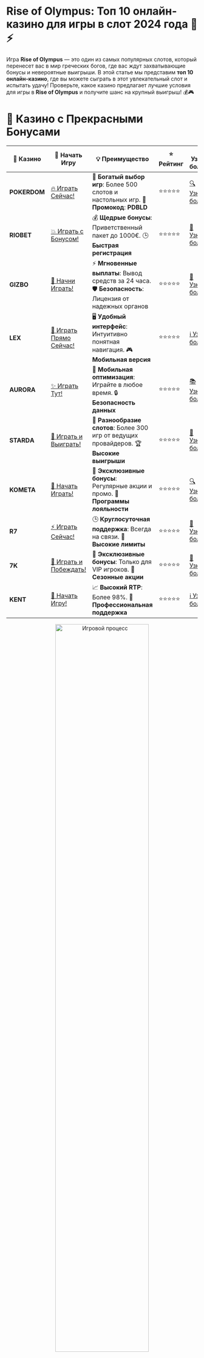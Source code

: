 # **Rise of Olympus: Топ 10 онлайн-казино для игры в слот 2024 года 🎰⚡**

Игра **Rise of Olympus** — это один из самых популярных слотов, который перенесет вас в мир греческих богов, где вас ждут захватывающие бонусы и невероятные выигрыши. В этой статье мы представим **топ 10 онлайн-казино**, где вы можете сыграть в этот увлекательный слот и испытать удачу! Проверьте, какое казино предлагает лучшие условия для игры в **Rise of Olympus** и получите шанс на крупный выигрыш! 💰🎮

# 🌟 Казино с Прекрасными Бонусами

| 🎲 **Казино** | 🔗 **Начать Игру** | 💡 **Преимущество** | ⭐ **Рейтинг** | 🔗 **Узнать больше** | 🆕 **Новая информация** |
|--------------|---------------------|---------------------|----------------|----------------------|-------------------------|
| **POKERDOM**  | [🔥 Играть Сейчас!](https://brandplay.link/4k77v2yx) | 🎉 **Богатый выбор игр**: Более 500 слотов и настольных игр. 🎁 **Промокод**: **PDBLD** | ⭐⭐⭐⭐⭐ | [🔍 Узнать больше](https://brandplay.link/4k77v2yx) | 🏆 **Победители турниров** получают эксклюзивные подарки! |
| **RIOBET**    | [💥 Играть с Бонусом!](https://brandplay.link/7xBLTPyj) | 💰 **Щедрые бонусы**: Приветственный пакет до 1000€. 🕒 **Быстрая регистрация** | ⭐⭐⭐⭐⭐ | [📖 Узнать больше](https://brandplay.link/7xBLTPyj) | 💬 **Поддержка 24/7** для комфортной игры в любое время! |
| **GIZBO**     | [🚀 Начни Играть!](https://brandplay.link/bprXw4YV) | ⚡ **Мгновенные выплаты**: Вывод средств за 24 часа. 🛡️ **Безопасность**: Лицензия от надежных органов | ⭐⭐⭐⭐⭐ | [📝 Узнать больше](https://brandplay.link/bprXw4YV) | 🔒 **SSL-шифрование** для максимальной безопасности данных игроков. |
| **LEX**       | [💎 Играть Прямо Сейчас!](https://brandplay.link/zW4hdDFV) | 🖥️ **Удобный интерфейс**: Интуитивно понятная навигация. 🎮 **Мобильная версия** | ⭐⭐⭐⭐⭐ | [ℹ️ Узнать больше](https://brandplay.link/zW4hdDFV) | 📱 **Поддержка всех мобильных устройств** для удобства игры в любом месте. |
| **AURORA**    | [✨ Играть Тут!](https://10trafic-stat2.com/click/668546556bcc6313411604bd/6766/13032/subaccount) | 📱 **Мобильная оптимизация**: Играйте в любое время. 🔒 **Безопасность данных** | ⭐⭐⭐⭐⭐ | [📚 Узнать больше](https://10trafic-stat2.com/click/668546556bcc6313411604bd/6766/13032/subaccount) | 🌍 **Международная лицензия** на деятельность в разных странах. |
| **STARDА**    | [🎉 Играть и Выиграть!](https://brandplay.link/fB7xwRFL) | 🎰 **Разнообразие слотов**: Более 300 игр от ведущих провайдеров. 🏆 **Высокие выигрыши** | ⭐⭐⭐⭐⭐ | [🔎 Узнать больше](https://brandplay.link/fB7xwRFL) | 🎉 **Ежемесячные турниры** с крупными призами! |
| **KOMETA**    | [🎁 Начать Играть!](https://brandplay.link/8ZymQJV8) | 🎁 **Эксклюзивные бонусы**: Регулярные акции и промо. 🔄 **Программы лояльности** | ⭐⭐⭐⭐⭐ | [🔍 Узнать больше](https://brandplay.link/8ZymQJV8) | 🌟 **Персонализированные предложения** для долгосрочных игроков. |
| **R7**        | [⚡ Играть Сейчас!](https://brandplay.link/bMd3Yjsw) | 🕒 **Круглосуточная поддержка**: Всегда на связи. 💸 **Высокие лимиты** | ⭐⭐⭐⭐⭐ | [📖 Узнать больше](https://brandplay.link/bMd3Yjsw) | 🎯 **Рейтинг игроков** для лучших участников. |
| **7K**        | [🎯 Играть и Побеждать!](https://brandplay.link/BvQyFShp) | 🌟 **Эксклюзивные бонусы**: Только для VIP игроков. 🎉 **Сезонные акции** | ⭐⭐⭐⭐⭐ | [📝 Узнать больше](https://brandplay.link/BvQyFShp) | 🥇 **Особые привилегии** для постоянных игроков. |
| **KENT**      | [🔑 Начать Игру!](https://brandplay.link/Fv2WP3js) | 📈 **Высокий RTP**: Более 98%. 💼 **Профессиональная поддержка** | ⭐⭐⭐⭐⭐ | [ℹ️ Узнать больше](https://brandplay.link/Fv2WP3js) | 💬 **Поддержка на нескольких языках** для удобства игроков. |

<div align="center"> <img src="https://i.pinimg.com/originals/1d/b3/25/1db325483acbe642c6d4e6fdd73a4988.gif" alt="Игровой процесс" width="70%"> </div>
---

# 🚀 Быстрые Выигрыши и Поддержка

| 🎲 **Казино** | 🔗 **Начать Игру** | 💡 **Преимущество** | ⭐ **Рейтинг** | 🔗 **Узнать больше** | 🆕 **Новая информация** |
|--------------|---------------------|---------------------|----------------|----------------------|-------------------------|
| **GAMA**      | [🎯 Играть Прямо Сейчас!](https://brandplay.link/j6NMKsDz) | 🔍 **Интуитивный интерфейс**: Легкость использования. 🏅 **Престижные турниры** | ⭐⭐⭐⭐☆ | [🔎 Узнать больше](https://brandplay.link/j6NMKsDz) | 🏆 **Турниры с большими призами** каждый месяц. |
| **ONION**     | [💥 Играть и Выигрывать!](https://brandplay.link/zBGRVpQ9) | 🤑 **Низкие ставки**: Идеально для начинающих. 🔄 **Быстрые выводы** | ⭐⭐⭐⭐☆ | [🔍 Узнать больше](https://brandplay.link/zBGRVpQ9) | 🎮 **Казино для новичков** с простыми правилами. |
| **ЧЕМПИОН**   | [🏅 Играть в Турнире!](https://temon-gter.cfd/go/lRq?p80412p304504pcc44t17455) | 🏅 **Лояльная программа**: Награды за активность. 🎁 **Ежемесячные бонусы** | ⭐⭐⭐⭐☆ | [📖 Узнать больше](https://temon-gter.cfd/go/lRq?p80412p304504pcc44t17455) | 🥇 **Турниры и лояльность** — каждый шаг вознаграждается. |
| **VAVADA**    | [🚀 Играть Без Ожидания!](https://vavadapartner.pro/?promo=ea5c9275-6854-4505-94fc-95ab18221945-linkb2) | 🚀 **Быстрая регистрация**: Начните играть мгновенно. 🔐 **Безопасные транзакции** | ⭐⭐⭐⭐☆ | [📝 Узнать больше](https://vavadapartner.pro/?promo=ea5c9275-6854-4505-94fc-95ab18221945-linkb2) | 🏆 **Программа для новых игроков** с бонусами за регистрацию. |
| **FRIENDS**   | [🎉 Играть и Развлекаться!](https://gofriends.mba/linkb2) | 🤝 **Социальные игры**: Играйте с друзьями. 🌐 **Мультиплатформенность** | ⭐⭐⭐⭐☆ | [ℹ️ Узнать больше](https://gofriends.mba/linkb2) | 🎮 **Играйте с друзьями** и зарабатывайте бонусы за совместные действия. |
| **1WIN**      | [⚡ Играть и Выигрывать!](https://brandplay.link/smXVpBbG) | 🏆 **Спортивные ставки**: Широкий выбор видов спорта. 💵 **Высокие коэффициенты** | ⭐⭐⭐⭐☆ | [📚 Узнать больше](https://brandplay.link/smXVpBbG) | ⚽ **Бонусы на спортивные ставки** для активных игроков. |
| **DRIP**      | [💥 Играть Сразу!](https://drp-ircp01.com/c07e6a3db) | 🌐 **Инновационные игры**: Новейшие игровые технологии. 🛡️ **Высокая безопасность** | ⭐⭐⭐⭐☆ | [🔎 Узнать больше](https://drp-ircp01.com/c07e6a3db) | 🔧 **Инновационные функции** для удобства игры. |
| **JOYCASINO** | [🎰 Играть И Побеждать!](https://rpc30.call2me.pro/?/ru/registration?apkpop=0&partner=p24970p3291217pc98f) | 🎁 **Приятные бонусы**: Ежедневные акции и подарки. 🕹️ **Разнообразие игр** | ⭐⭐⭐⭐☆ | [🔍 Узнать больше](https://rpc30.call2me.pro/?/ru/registration?apkpop=0&partner=p24970p3291217pc98f) | 🎉 **Щедрые фриспины** для новых игроков. |
| **PLAYFORTUNA** | [🔥 Играть С Бонусом!](https://fortunapromo.net/alt/playfortuna/registration?0dc4a9362a71feb7e3f165fb8e766f70) | 🎉 **Регулярные акции**: Бонусы, фриспины и многое другое. 🏅 **Турниры** | ⭐⭐⭐⭐☆ | [📚 Узнать больше](https://fortunapromo.net/alt/playfortuna/registration?0dc4a9362a71feb7e3f165fb8e766f70) | 🎯 **Выгодные предложения** на популярные игры. |
| **SYKAA**     | [💸 Играть Сейчас!](https://s-two-way.com/?source=linkb2&pid=30697) | 💸 **Доступные ставки**: Идеально для новичков. 🎁 **Щедрые бонусы** | ⭐⭐⭐⭐☆ | [🔍 Узнать больше](https://s-two-way.com/?source=linkb2&pid=30697) | 💥 **Акции с большими бонусами** для новичков и опытных игроков. |

<div align="center"> <img src="https://schaeffers-cdn.s3.amazonaws.com/images/default-source/schaeffers-cdn-images/default-images/sectors/bigstock-casino-gambling-concept-with-f-369012793.jpg?sfvrsn=493ad806_4" alt="Игровой процесс" width="70%"> </div>
---

# 💸 Казино с Привлекательными Программами Лояльности

| 🎲 **Казино** | 🔗 **Начать Игру** | 💡 **Преимущество** | ⭐ **Рейтинг** | 🔗 **Узнать больше** | 🆕 **Новая информация** |
|--------------|---------------------|---------------------|----------------|----------------------|-------------------------|
| **KOMETA**    | [🎯 Начни Играть!](https://brandplay.link/8ZymQJV8) | 🎁 **Эксклюзивные бонусы**: Регулярные акции и промо. 🔄 **Программы лояльности** | ⭐⭐⭐⭐⭐ | [🔍 Узнать больше](https://brandplay.link/8ZymQJV8) | 🌟 **Персонализированные предложения** для долгосрочных игроков. |
| **1Xslots**   | [🏅 Играть Прямо Сейчас!](https://brandplay.link/hSB1khtr) | 🎉 **Множество акций**: Еженедельные бонусы и турниры. 🛡️ **Безопасность** | ⭐⭐⭐⭐⭐ | [📚 Узнать больше](https://brandplay.link/hSB1khtr) | 🏅 **Награды за активность**: участники программы лояльности получают специальные привилегии. |
| **R7**        | [🚀 Играть Сейчас!](https://brandplay.link/bMd3Yjsw) | 🕒 **Круглосуточная поддержка**: Всегда на связи. 💸 **Высокие лимиты** | ⭐⭐⭐⭐⭐ | [📖 Узнать больше](https://brandplay.link/bMd3Yjsw) | 💬 **VIP-поддержка** для постоянных игроков с приоритетом. |

<div align="center"> <img src="https://i.pinimg.com/originals/1d/b3/25/1db325483acbe642c6d4e6fdd73a4988.gif" alt="Игровой процесс" width="70%"> </div>
---

---

## **1. POKERDOM – Играйте в Rise of Olympus и получайте большие бонусы! 🏅**

**POKERDOM** — это идеальное место для игры в **Rise of Olympus**. Здесь вы найдете не только популярный слот, но и множество бонусных предложений для новых игроков. Слот от Play’n GO с уникальной механикой и возможностью выигрыша больших призов станет отличным выбором для любителей греческой мифологии. 🎰💥

### Преимущества:
- Большой выбор бонусов и акций для игроков.
- Простой процесс регистрации и пополнения счета.
- Играйте в Rise of Olympus с возможностью выигрыша джекпотов.

---

## **2. RIOBET – Проверьте свою удачу в Rise of Olympus! 💥🎯**

**RIOBET** предоставляет отличные условия для игры в **Rise of Olympus**. С этим казино вы сможете насладиться не только игрой в популярный слот, но и получить щедрые бонусы на первый депозит. Проверьте удачу, играя с богами Олимпа! 💰🎲

### Преимущества:
- Бонусы за регистрацию и депозиты.
- Простой и быстрый вывод средств.
- Множество слотов и других азартных игр.

---

## **3. GIZBO – Играй в Rise of Olympus и получай бонусы! 🎉**

**GIZBO** предлагает своим игрокам уникальные условия для игры в **Rise of Olympus**. Этот слот известен своими высокими выплатами и бонусами, которые можно получить во время игры. Наслаждайтесь захватывающим игровым процессом и выигрышами в этом казино! 🎰💸

### Преимущества:
- Бесплатные вращения и бонусы для новых игроков.
- Простой и удобный интерфейс.
- Современные слоты от лучших разработчиков.

---

## **4. LEX – Игровой автомат Rise of Olympus с бонусами! 🌟**

**LEX** — это казино, где вы можете поиграть в **Rise of Olympus** и получить эксклюзивные бонусы. Платформа предлагает удобный интерфейс, быстрые выплаты и множество дополнительных предложений для игроков. Не упустите шанс выиграть на греческих богах! 🏆🎰

### Преимущества:
- Щедрые бонусы для новичков.
- Доступность популярных слотов и настольных игр.
- Мгновенные выплаты.

---

## **5. AURORA – Захватывающая игра в Rise of Olympus! 💎**

**AURORA** — это казино, где игроки могут насладиться игрой в **Rise of Olympus** и использовать бонусы для увеличения своих шансов на выигрыш. Платформа предлагает быстрые выплаты и безопасные методы пополнения счета. 🤑🎯

### Преимущества:
- Играйте в Rise of Olympus с бонусами.
- Большой выбор слотов от ведущих разработчиков.
- Простота в использовании и регистрация.

---

## **6. STarda – Побеждайте с Rise of Olympus и получайте бонусы! 🎮**

**STarda** — это онлайн-казино, которое предлагает игрокам попробовать свои силы в **Rise of Olympus**. Слот с возможностью выиграть до 5000x ставки на спин привлечет любителей мифологии и крупных выигрышей. 🎰💥

### Преимущества:
- Простой интерфейс и удобный доступ к слотам.
- Множество акций для новичков.
- Быстрые выплаты и надежные методы пополнения счета.

---

## **7. KOMETA – Играйте в Rise of Olympus и побеждайте с бонусами! 🌌**

**KOMETA** предлагает уникальные условия для игры в **Rise of Olympus**, где вы можете испытать удачу и получить щедрые бонусы. Казино предоставляет широкий выбор игр и акций, а также доступ к бесплатным вращениям на популярных слотах. 🎰💸

### Преимущества:
- Бесплатные вращения в Rise of Olympus.
- Множество слотов с высокими выплатами.
- Удобная платформа и быстрые выводы средств.

---

## **8. R7 – Ваш шанс на крупный выигрыш в Rise of Olympus! 🏅**

**R7** позволяет игрокам насладиться игрой в **Rise of Olympus** с большим выбором бонусных предложений. Казино предоставляет отличные условия для новичков и опытных игроков, которые хотят испытать удачу на крупных ставках. 🎯💥

### Преимущества:
- Играйте в Rise of Olympus с бонусами.
- Регулярные акции для постоянных игроков.
- Простая регистрация и быстрые выплаты.

---

## **9. 7K – Побеждайте с Rise of Olympus! 🔥**

**7K** предлагает своим игрокам уникальные условия для игры в **Rise of Olympus**. Платформа предоставляет шанс на выигрыш больших призов и бонусы, которые значительно увеличивают шансы на успех в игре. 🎲🎰

### Преимущества:
- Множество бонусных предложений.
- Большой выбор популярных слотов.
- Простой процесс регистрации и удобные методы оплаты.

---

## **10. KENT – Играй в Rise of Olympus и получай бонусы! 💸**

**KENT** завершает наш список лучших казино для игры в **Rise of Olympus**. С этим казино вы получите доступ к бесплатным вращениям и другим бонусам, которые увеличат ваши шансы на выигрыш. 🎰💎

### Преимущества:
- Бесплатные вращения на популярном слоте.
- Простой интерфейс и быстрая регистрация.
- Удобные способы пополнения счета и вывода средств.

---

## **Как играть в Rise of Olympus?**

Чтобы играть в **Rise of Olympus**, выполните следующие шаги:
1. **Выберите казино** из нашего списка.
2. **Зарегистрируйтесь** и получите бонусы.
3. **Перейдите в раздел слотов** и выберите **Rise of Olympus**.
4. **Начните играть** и используйте бонусы для увеличения шансов на победу!

---

## **Заключение**

**Rise of Olympus** — это невероятно популярный слот, который дает шанс выиграть большие призы благодаря уникальной бонусной системе и захватывающему игровому процессу. В нашем списке **топ 10 казино для игры в Rise of Olympus** вы найдете лучшие платформы с выгодными предложениями и бонусами. Присоединяйтесь к игре и почувствуйте себя на Олимпе! Удачи и крупных выигрышей! 🍀💰🎰

